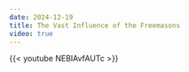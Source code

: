 ```yaml
---
date: 2024-12-19
title: The Vast Influence of the Freemasons
video: true
---
```



{{< youtube NEBlAvfAUTc >}}
